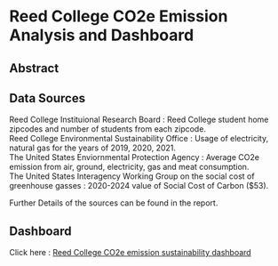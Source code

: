 # Reed College CO2e Emission Analysis and Dashboard

## Abstract

## Data Sources 

  Reed College Instituional Research Board : Reed College student home zipcodes and number of students from each zipcode.  
  Reed College Environmental Sustainability Office : Usage of electricity, natural gas for the years of 2019, 2020, 2021.  
  The United States Enviornmental Protection Agency : Average CO2e emission from air, ground, electricity, gas and meat consumption.  
  The United States Interagency Working Group on the social cost of greenhouse gasses : 2020-2024 value of Social Cost of Carbon ($53).  
 
  Further Details of the sources can be found in the report.  
  
 
## Dashboard
Click here : [Reed College CO2e emission sustainability dashboard](https://mjdvl.shinyapps.io/Reed_Carbon_Footprint_Calculator/)
